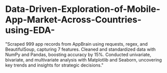 # Data-Driven-Exploration-of-Mobile-App-Market-Across-Countries-using-EDA-
"Scraped 999 app records from AppBrain using requests, regex, and BeautifulSoup, capturing 7 features. Cleaned and standardized data with NumPy and Pandas, boosting accuracy by 15%. Conducted univariate, bivariate, and multivariate analysis with Matplotlib and Seaborn, uncovering key trends and insights for strategic decisions."
